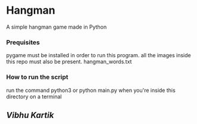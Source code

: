 # Hangman
A simple hangman game made in Python

### Prequisites
pygame must be installed in order to run this program.
all the images inside this repo must also be present.
hangman_words.txt

### How to run the script
run the command python3 or python main.py when you're inside this directory on a terminal

## *Vibhu Kartik*